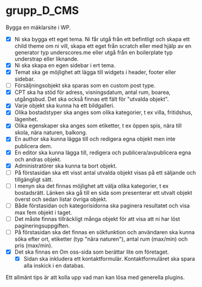 # grupp_D_CMS

Bygga en mäklarsite i WP.
- [x] Ni ska bygga ett eget tema. Ni får utgå från ett befintligt och skapa ett child theme om ni vill, skapa ett eget från scratch eller med hjälp av en generator typ underscores.me eller utgå från en boilerplate typ understrap eller liknande.
- [x] Ni ska skapa en egen sidebar i ert tema.
- [x] Temat ska ge möjlighet att lägga till widgets i header, footer eller sidebar.
- [ ] Försäljningsobjekt ska sparas som en custom post type.
- [x] CPT ska ha stöd för adress, visningsdatum, antal rum, boarea, utgångsbud. Det ska också finnas ett fält för "utvalda objekt".
- [x] Varje objekt ska kunna ha ett bildgalleri.
- [x] Olika bostadstyper ska anges som olika kategorier, t ex villa, fritidshus, lägenhet.
- [x] Olika egenskaper ska anges som etiketter, t ex öppen spis, nära till skola, nära naturen, balkong.
- [x] En author ska kunna lägga till och redigera egna objekt men inte publicera dem.
- [x] En editor ska kunna lägga till, redigera och publicera/avpublicera egna och andras objekt.
- [x] Administratörer ska kunna ta bort objekt.
- [ ] På förstasidan ska ett visst antal utvalda objekt visas på ett säljande och tillgängligt sätt.
- [ ] I menyn ska det finnas möjlighet att välja olika kategorier, t ex bostadsrätt. Länken ska gå till en sida som presenterar ett utvalt objekt överst och sedan listar övriga objekt.
- [ ] Både förstasidan och kategorisidorna ska paginera resultatet och visa max fem objekt i taget.
- [ ] Det måste finnas tillräckligt många objekt för att visa att ni har löst pagineringsuppgiften.
- [ ] På förstasidan ska det finnas en sökfunktion och användaren ska kunna söka efter ort, etiketter (typ "nära naturen"), antal rum (max/min) och pris (max/min).
- [x] Det ska finnas en Om oss-sida som berättar lite om företaget.
  - [x] Sidan ska inkludera ett kontaktformulär. Kontaktformuläret ska spara alla inskick i en databas.

Ett allmänt tips är att kolla upp vad man kan lösa med generella plugins.